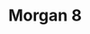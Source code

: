 ---
layout: vehicle
title:  Morgan 8

make: Morgan
type: 8
owner:
  name: Andrea Gager
  gender: f
images:
  - url: morgan-8.jpg
  - url: morgan-8-emblem.jpg
  - url: morgan-8-felge.jpg
---